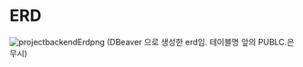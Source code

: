 # ERD
![projectbackendErdpng](https://github.com/user-attachments/assets/b311c307-eba2-4580-b2ed-e92137805651)
(DBeaver 으로 생성한 erd임. 테이블명 앞의 PUBLC.은 무시)
